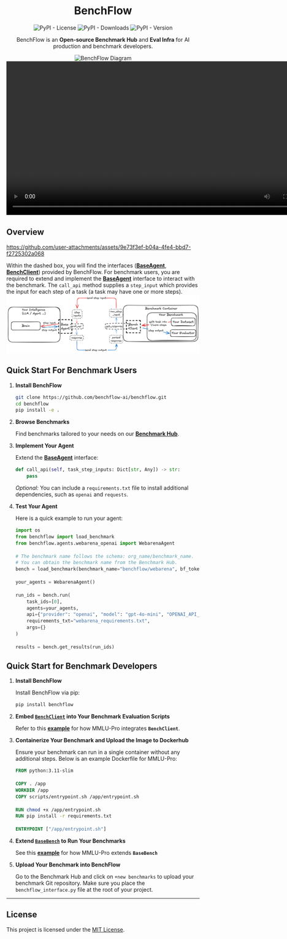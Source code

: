 <div align="center">
  <h1>BenchFlow</h1>
  <p>
    <img src="https://img.shields.io/pypi/l/benchflow?style=plastic" alt="PyPI - License">
    <img src="https://img.shields.io/pypi/dm/benchflow?style=plastic" alt="PyPI - Downloads">
    <img src="https://img.shields.io/pypi/v/benchflow?style=plastic" alt="PyPI - Version">
  </p>
  <p>
    BenchFlow is an <b>Open-source Benchmark Hub</b> and <b> Eval Infra</b> for AI production and benchmark developers.
  </p>
  <img src="https://github.com/user-attachments/assets/6f0a0bb8-1bae-4628-9757-6051e452c01b" alt="BenchFlow Diagram">
   <video src="https://i9lzpmgwcq.ufs.sh/f/BUlkXI8aEg0SeZZ5NGdXjNY7HQZc6vGMX1mFund0zqIyOU9l" controls width="800"></video>
</div>


## Overview

https://github.com/user-attachments/assets/9e73f3ef-b04a-4fe4-bbd7-f2725302a068

Within the dashed box, you will find the interfaces ([**BaseAgent**](./src/benchflow/BaseAgent.py), [**BenchClient**](./src/benchflow/BenchClient.py)) provided by BenchFlow. For benchmark users, you are required to extend and implement the [**BaseAgent**](./src/benchflow/BaseAgent.py) interface to interact with the benchmark. The `call_api` method supplies a `step_input` which provides the input for each step of a task (a task may have one or more steps).
![BenchFlow Overview](docs/images/benchflow.png)

## Quick Start For Benchmark Users

1. **Install BenchFlow**

   ```bash
   git clone https://github.com/benchflow-ai/benchflow.git
   cd benchflow
   pip install -e .
   ```

2. **Browse Benchmarks**

   Find benchmarks tailored to your needs on our [**Benchmark Hub**](https://staging.benchflow.ai/dashboard/benchmarks).

3. **Implement Your Agent**

   Extend the [**BaseAgent**](./src/benchflow/BaseAgent.py) interface:

   ```python
   def call_api(self, task_step_inputs: Dict[str, Any]) -> str:
       pass
   ```

   _Optional:_ You can include a `requirements.txt` file to install additional dependencies, such as `openai` and `requests`.

4. **Test Your Agent**

   Here is a quick example to run your agent:

   ```python
   import os
   from benchflow import load_benchmark
   from benchflow.agents.webarena_openai import WebarenaAgent

   # The benchmark name follows the schema: org_name/benchmark_name.
   # You can obtain the benchmark name from the Benchmark Hub.
   bench = load_benchmark(benchmark_name="benchflow/webarena", bf_token=os.getenv("BF_TOKEN"))

   your_agents = WebarenaAgent()

   run_ids = bench.run(
       task_ids=[0],
       agents=your_agents,
       api={"provider": "openai", "model": "gpt-4o-mini", "OPENAI_API_KEY": os.getenv("OPENAI_API_KEY")},
       requirements_txt="webarena_requirements.txt",
       args={}
   )

   results = bench.get_results(run_ids)
   ```

## Quick Start for Benchmark Developers

1. **Install BenchFlow**

   Install BenchFlow via pip:

   ```bash
   pip install benchflow
   ```

2. **Embed [**`BenchClient`**](./src/benchflow/BenchClient.py) into Your Benchmark Evaluation Scripts**

   Refer to this [**example**](https://github.com/BenchFlow-Hub/BF-MMLU-Pro/blob/e252ba159d9df26ae92d8c3f3570639874440757/evaluate_from_api.py#L199-L220) for how MMLU-Pro integrates **`BenchClient`**.

3. **Containerize Your Benchmark and Upload the Image to Dockerhub**

   Ensure your benchmark can run in a single container without any additional steps. Below is an example Dockerfile for MMLU-Pro:

   ```Dockerfile
   FROM python:3.11-slim

   COPY . /app
   WORKDIR /app
   COPY scripts/entrypoint.sh /app/entrypoint.sh

   RUN chmod +x /app/entrypoint.sh
   RUN pip install -r requirements.txt

   ENTRYPOINT ["/app/entrypoint.sh"]
   ```

4. **Extend [**`BaseBench`**](./src/benchflow/BaseBench.py) to Run Your Benchmarks**

   See this [**example**](https://github.com/BenchFlow-Hub/BF-MMLU-Pro/blob/main/benchflow_interface.py) for how MMLU-Pro extends **`BaseBench`**

5. **Upload Your Benchmark into BenchFlow**

   Go to the Benchmark Hub and click on `+new benchmarks` to upload your benchmark Git repository. Make sure you place the `benchflow_interface.py` file at the root of your project.

---

## License

This project is licensed under the [MIT License](LICENSE).
